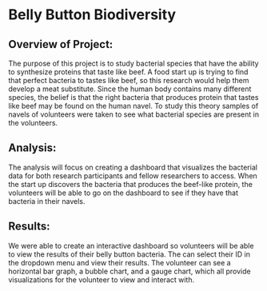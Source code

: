 # Belly Button Biodiversity

## Overview of Project:

The purpose of this project is to study bacterial species that have the ability to synthesize proteins that taste like beef. A food start up is trying to find that perfect bacteria to tastes like beef, so this research would help them develop a meat substitute. Since the human body contains many different species, the belief is that the right bacteria that produces protein that tastes like beef may be found on the human navel. To study this theory samples of navels of volunteers were taken to see what bacterial species are present in the volunteers. 

## Analysis: 

The analysis will focus on creating a dashboard that visualizes the bacterial data for both research participants and fellow researchers to access. When the start up discovers the bacteria that produces the beef-like protein, the volunteers will be able to go on the dashboard to see if they have that bacteria in their navels.

## Results:

We were able to create an interactive dashboard so volunteers will be able to view the results of their belly button bacteria. The can select their ID in the dropdown menu and view their results. The volunteer can see a horizontal bar graph, a bubble chart, and a gauge chart, which all provide visualizations for the volunteer to view and interact with.
